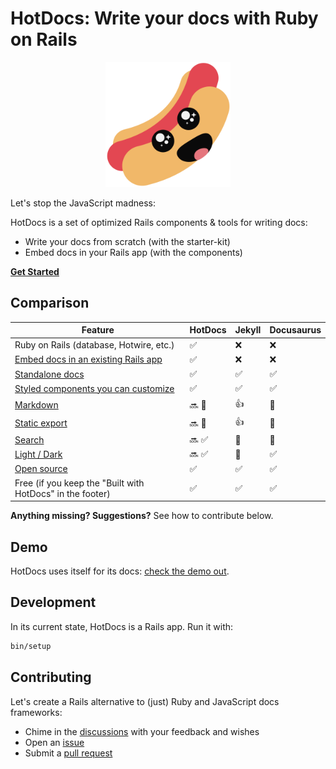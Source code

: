 # HotDocs: Write your docs with Ruby on Rails

<div align="center">
  <img width="200" width="200" src=".github/images/hot_docs.svg" />
</div>

Let's stop the JavaScript madness:

HotDocs is a set of optimized Rails components & tools for writing docs:
- Write your docs from scratch (with the starter-kit)
- Embed docs in your Rails app (with the components)

[**Get Started**](https://hotdocsrails.com)

## Comparison

| Feature                                                   | HotDocs | Jekyll | Docusaurus |
|-----------------------------------------------------------|---------|--------|------------|
| Ruby on Rails (database, Hotwire, etc.)                   | ✅      | ❌     | ❌         |
| [Embed docs in an existing Rails app](embedded_path)      | ✅      | ❌     | ❌         |
| [Standalone docs](standalone_path)                        | ✅      | ✅     | ✅         |
| [Styled components you can customize](components_path)    | ✅      | ✅     | ✅         |
| [Markdown](markdown_path)                                 | 🔜 🚀   | 👍     | 🚀         |
| [Static export](static_export_path)                       | 🔜 🚀   | 👍     | 🚀         |
| [Search](search_path)                                     | 🔜 ✅   | 🔌     | 🔌         |
| [Light / Dark](light_dark_path)                           | 🔜 ✅   | 🔌     | ✅         |
| [Open source](https://github.com/3v0k4/hot_docs)          | ✅      | ✅     | ✅         |
| Free (if you keep the "Built with HotDocs" in the footer) | ✅      | ✅     | ✅         |

**Anything missing? Suggestions?** See how to contribute below.

## Demo

HotDocs uses itself for its docs: [check the demo out](https://hotdocsrails.com).

## Development

In its current state, HotDocs is a Rails app. Run it with:

```bash
bin/setup
```

## Contributing

Let's create a Rails alternative to (just) Ruby and JavaScript docs frameworks:
- Chime in the [discussions](https://github.com/3v0k4/hot_docs/discussions) with your feedback and wishes
- Open an [issue](https://github.com/3v0k4/hot_docs/issues)
- Submit a [pull request](https://github.com/3v0k4/hot_docs/pulls)

